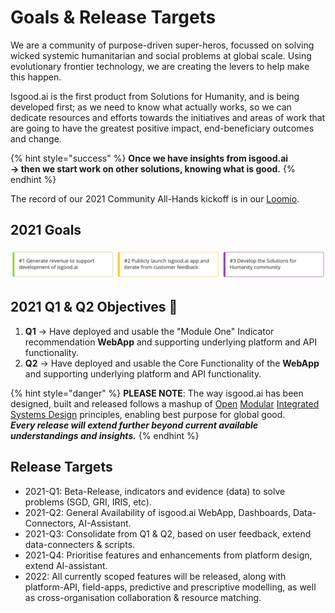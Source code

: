 # Goals & Release Targets

We are a community of purpose-driven super-heros, focussed on solving wicked systemic humanitarian and social problems at global scale.  Using evolutionary frontier technology, we are creating the levers to help make this happen.

Isgood.ai is the first product from Solutions for Humanity, and is being developed first; as we need to know what actually works, so we can dedicate resources and efforts towards the initiatives and areas of work that are going to have the greatest positive impact, end-beneficiary outcomes and change.

{% hint style="success" %}
**Once we have insights from isgood.ai    
-&gt;  then we start work on other solutions, knowing what is good.**
{% endhint %}

The record of our 2021 Community All-Hands kickoff is in our [Loomio](https://www.loomio.org/d/1c0GpyAr/20210202-feb-isgood-ai-all-hands).

## 2021 Goals

![2021 Goals](../.gitbook/assets/image.png)

## 2021 Q1 & Q2 Objectives 📌

1. **Q1** -&gt; Have deployed and usable the "Module One" Indicator recommendation **WebApp** and supporting underlying platform and API functionality.
2. **Q2** -&gt; Have deployed and usable the Core Functionality of the **WebApp** and supporting underlying platform and API functionality.

{% hint style="danger" %}
**PLEASE NOTE**:  The way isgood.ai has been designed, built and released follows a mashup of [Open](https://en.wikipedia.org/wiki/Open-design_movement) [Modular](https://en.wikipedia.org/wiki/Modularity) [Integrated](https://en.wikipedia.org/wiki/System_integration) [Systems Design](https://en.wikipedia.org/wiki/Systems_design) principles, enabling best purpose for global good.    
_**Every release will extend further beyond current available understandings and insights.**_
{% endhint %}

## Release Targets

* 2021-Q1:  Beta-Release, indicators and evidence \(data\) to solve problems \(SGD, GRI, IRIS, etc\).
* 2021-Q2:  General Availability of isgood.ai WebApp, Dashboards, Data-Connectors, AI-Assistant.
* 2021-Q3:  Consolidate from Q1 & Q2, based on user feedback, extend data-connecters & scripts.
* 2021-Q4:  Prioritise features and enhancements from platform design, extend AI-assistant.
* 2022:  All currently scoped features will be released, along with platform-API, field-apps, predictive and prescriptive modelling, as well as cross-organisation collaboration & resource matching.

